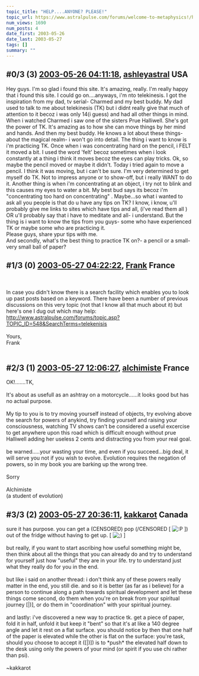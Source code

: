 ```yaml
---
topic_title: "HELP....ANYONE? PLEASE!"
topic_url: https://www.astralpulse.com/forums/welcome-to-metaphysics!/help-anyone-please%21
num_views: 1690
num_posts: 4
date_first: 2003-05-26
date_last: 2003-05-27
tags: []
summary: ""
---
```


## \#0/3 (3) [2003-05-26 04:11:18](https://www.astralpulse.com/forums/index.php?msg=120396), [ashleyastral](https://www.astralpulse.com/forums/profile/?u=2388) USA ##
<section>
Hey guys. I'm so glad i found this site. It's amazing, really. I'm really happy that i found this site. I could go on....anyways, i'm nto telekinesis. I got the inspiration from my dad, tv serial- Charmed and my best buddy. My dad used to talk to me about telekinesis (TK) but i didnt really give that much of attention to it becoz i was only 14(i guess) and had all other things in mind. When i watched Charmed i saw one of the sisters Prue Halliwell. She's got the power of TK. It's amazing as to how she can move things by her mind and hands. And then my best buddy. He knows a lot about these things- about the magical realm- i won't go into detail. The thing i want to know is i'm practicing TK. Once when i was concentrating hard on the pencil, i FELT it moved a bit. I used the word 'felt' becoz sometimes when i look constantly at a thing i think it moves becoz the eyes can play tricks. Ok, so maybe the pencil moved or maybe it didn't. Today i tried again to move a pencil. I think it was moving, but i can't be sure. I'm very determined to get myself do TK. Not to impress anyone or to show-off, but i really WANT to do it. Another thing is when i'm concentrating at an object, i try not to blink and this causes my eyes to water a bit. My best bud says its becoz i'm "concentrating too hard on concentrating" . Maybe...so what i wanted to ask all you people is that do u have any tips on TK? I know, i know, u'll probably give me links to sites which have tips and all, (i've read them all ) OR u'll probably say that i have to meditate and all- i understand. But the thing is i want to know the tips from you guys- some who have experienced TK or maybe some who are practicing it.
<br>
Please guys, share ypur tips with me.
<br>
And secondly, what's the best thing to practice TK on?- a pencil or a small-very small ball of paper?
</section>

## \#1/3 (0) [2003-05-27 04:22:22](https://www.astralpulse.com/forums/index.php?msg=32271), [Frank](https://www.astralpulse.com/forums/profile/?u=359) France ##
<section>
<br>
<br>
In case you didn't know there is a search facility which enables you to look up past posts based on a keyword. There have been a number of previous discussions on this very topic (not that I know all that much about it) but here's one I dug out which may help:
<a class="bbc_link" href="http://www.astralpulse.com/forums/topic.asp?TOPIC_ID=548&amp;SearchTerms=telekenisis" rel="noopener" target="_blank">
 http://www.astralpulse.com/forums/topic.asp?TOPIC_ID=548&amp;SearchTerms=telekenisis
</a>
<br>
<br>
Yours,
<br>
Frank
<br>
<br>
</section>

## \#2/3 (1) [2003-05-27 12:06:27](https://www.astralpulse.com/forums/index.php?msg=32290), [alchimiste](https://www.astralpulse.com/forums/profile/?u=625) France ##
<section>
OK!.......TK,
<br>
<br>
It's about as usefull as an ashtray on a motorcycle......it looks good but has no actual purpose.
<br>
<br>
My tip to you is to try moving yourself instead of objects, try evolving above the search for powers of anykind, try finding yourself and raising your consciousness, watching TV shows can't be considered a useful excercise to get anywhere upon this road which is difficult enough without prue Halliwell adding her useless 2 cents and distracting you from your real goal.
<br>
<br>
be warned.....your wasting your time, and even if you succeed...big deal, it will serve you not if you wish to evolve. Evolution requires the negation of powers, so in my book you are barking up the wrong tree.
<br>
<br>
Sorry
<br>
<br>
Alchimiste
<br>
(a student of evolution)
</section>

## \#3/3 (2) [2003-05-27 20:36:11](https://www.astralpulse.com/forums/index.php?msg=32324), [kakkarot](https://www.astralpulse.com/forums/profile/?u=541) Canada ##
<section>
sure it has purpose. you can get a (CENSORED) pop (/CENSORED [
<img alt=":P" class="smiley" src="https://www.astralpulse.com/forums/Smileys/fugue/tongue.png" title="Tongue"/>
]) out of the fridge without having to get up. [
<img alt=";)" class="smiley" src="https://www.astralpulse.com/forums/Smileys/fugue/wink.png" title="Wink"/>
]
<br>
<br>
but really, if you want to start ascribing how useful something might be, then think about all the things that you can already do and try to understand for yourself just how "useful" they are in your life. try to understand just what they really do for you in the end.
<br>
<br>
but like i said on another thread: i don't think any of these powers really matter in the end, you still die. and so it is better (as far as i believe) for a person to continue along a path towards spiritual development and let these things come second, do them when you're on break from your spiritual journey [|)], or do them in "coordination" with your spiritual journey.
<br>
<br>
and lastly: i've discovered a new way to practice tk. get a piece of paper, fold it in half, unfold it but keep it "bent" so that it's at like a 140 degree angle and let it rest on a flat surface. you should notice by then that one half of the paper is elevated while the other is flat on the surface: you're task, should you choose to accept it ([|)]) is to *push* the elevated half down to the desk using only the powers of your mind (or spirit if you use chi rather than psi).
<br>
<br>
~kakkarot
</section>
